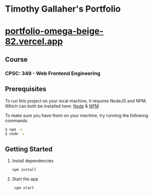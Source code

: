 # Timothy Gallaher's Portfolio
# [portfolio-omega-beige-82.vercel.app](https://portfolio-omega-beige-82.vercel.app/)
## Course
### CPSC: 349 - Web Frontend Engineering

## Prerequisites 
To run this project on your local machine, it requires NodeJS and NPM.
Which can both be installed here: [Node](http://nodejs.org/) & [NPM](https://npmjs.org/) 

To make sure you have them on your machine,
try running the following commands.

```bash
$ npm -v
$ node -v
```

## Getting Started

1. Install dependencies

   ```bash
   npm install
   ```

2. Start the app

   ```bash
    npm start
   ```
